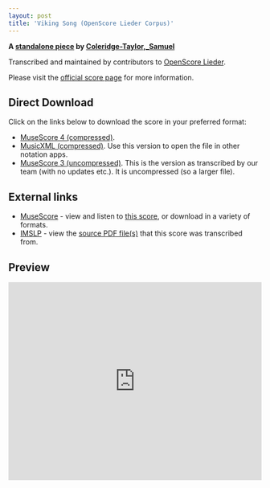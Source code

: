 ```yaml
---
layout: post
title: 'Viking Song (OpenScore Lieder Corpus)'
---
```


__A [standalone piece](https://fourscoreandmore.org/openscore/lieder/Coleridge-Taylor%2C_Samuel/_/) by [Coleridge-Taylor,_Samuel](https://fourscoreandmore.org/openscore/lieder/Coleridge-Taylor%2C_Samuel)__

Transcribed and maintained by contributors to [OpenScore Lieder].

Please visit the [official score page] for more information.

[official score page]: https://musescore.com/openscore-lieder-corpus/scores/6548435
[OpenScore Lieder]: https://musescore.com/openscore-lieder-corpus

## Direct Download

Click on the links below to download the score in your preferred format:
- [MuseScore 4 (compressed)](https://fourscoreandmore.org/openscore/lieder/Coleridge-Taylor%2C_Samuel/_/Viking_Song.mscz).
- [MusicXML (compressed)](https://fourscoreandmore.org/openscore/lieder/Coleridge-Taylor%2C_Samuel/_/Viking_Song.mxl). Use this version to open the file in other notation apps.
- [MuseScore 3 (uncompressed)](https://raw.githubusercontent.com/OpenScore/Lieder/refs/heads/main/scores/Coleridge-Taylor%2C_Samuel/_/Viking_Song/lc6548435.mscx). This is the version as transcribed by our team (with no updates etc.). It is uncompressed (so a larger file).

## External links

- [MuseScore] - view and listen to [this score][MuseScore], or download in a variety of formats.
- [IMSLP] - view the [source PDF file(s)][IMSLP] that this score was transcribed from.

[MuseScore]: https://musescore.com/score/6548435
[IMSLP]: https://imslp.org/wiki/Special:ReverseLookup/152191

## Preview

<iframe width="100%" height="394" src="https://musescore.com/openscore-lieder-corpus/scores/6548435/embed" frameborder="0" allowfullscreen allow="autoplay; fullscreen"></iframe>
